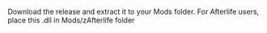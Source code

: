 Download the release and extract it to your Mods folder.
For Afterlife users, place this .dll in Mods/zAfterlife folder
